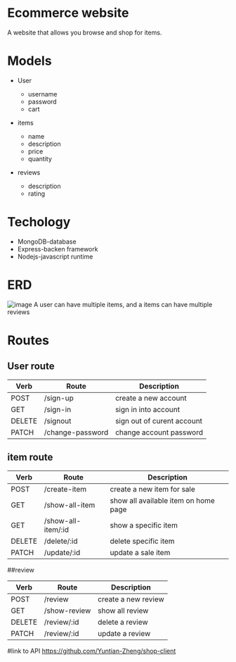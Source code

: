 # Ecommerce website
A website that allows you browse and shop for items.
# Models
- User
  - username
  - password
  - cart


- items
  - name
  - description
  - price
  - quantity

- reviews
  - description
  - rating
# Techology
 - MongoDB-database
 - Express-backen framework
 - Nodejs-javascript runtime
# ERD
![image](https://user-images.githubusercontent.com/48740174/185995985-41333862-214d-42dc-81a6-b34c0fdd4e7f.png)
A user can have multiple items, and a items can have multiple reviews
# Routes
## User route

Verb | Route | Description
-----| ------ |  ------   |
POST| /sign-up | create a new account|
GET| /sign-in | sign in into account
DELETE| /signout | sign out of curent account
PATCH| /change-password |  change account password

## item route

Verb | Route | Description
-----| ------ |  ------   |
POST| /create-item| create a new item for sale
GET| /show-all-item | show all available item on home page
GET | /show-all-item/:id | show a specific item
DELETE| /delete/:id | delete specific item
PATCH| /update/:id |  update a sale item

##review

Verb | Route | Description
-----| ------ |  ------   |
POST| /review | create a new review
GET| /show-review | show all review
DELETE| /review/:id | delete a review
PATCH| /review/:id |  update a review

#link to API
https://github.com/Yuntian-Zheng/shop-client
